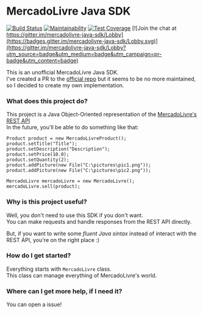 # MercadoLivre Java SDK

[![Build Status](https://travis-ci.org/igorventurelli/mercadolivre-java-sdk.svg?branch=master)](https://travis-ci.org/igorventurelli/mercadolivre-java-sdk) [![Maintainability](https://api.codeclimate.com/v1/badges/fdae62416424a7dc7d02/maintainability)](https://codeclimate.com/github/igorventurelli/mercadolivre-java-sdk/maintainability) [![Test Coverage](https://api.codeclimate.com/v1/badges/fdae62416424a7dc7d02/test_coverage)](https://codeclimate.com/github/igorventurelli/mercadolivre-java-sdk/test_coverage) [![Join the chat at https://gitter.im/mercadolivre-java-sdk/Lobby](https://badges.gitter.im/mercadolivre-java-sdk/Lobby.svg)](https://gitter.im/mercadolivre-java-sdk/Lobby?utm_source=badge&utm_medium=badge&utm_campaign=pr-badge&utm_content=badge)

This is an unofficial MercadoLivre Java SDK.  
I've created a PR to the [official repo](https://github.com/mercadolibre/java-sdk) but it seems to be no more maintained, so I decided to create my own implementation.

### What does this project do?

This project is a Java Object-Oriented representation of the [MercadoLivre's REST API](http://developers.mercadolibre.com/)  
In the future, you'll be able to do something like that:

    Product product = new MercadoLivreProduct();
    product.setTitle("Title");
    product.setDescription("Description");
    product.setPrice(10.0);
    product.setQuantity(2);
    product.addPicture(new File("C:\pictures\pic1.png"));
    product.addPicture(new File("C:\pictures\pic2.png"));

    MercadoLivre mercadoLivre = new MercadoLivre();
    mercadoLivre.sell(product);

### Why is this project useful?

Well, you don't need to use this SDK if you don't want.  
You can make requests and handle responses from the REST API directly.

But, if you want to write some _fluent Java sintax_ instead of interact with the REST API, you're on the right place :)

### How do I get started?

Everything starts with `MercadoLivre` class.  
This class can manage everything of MercadoLivre's world.

### Where can I get more help, if I need it?

You can open a issue!
